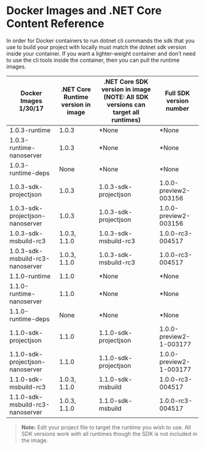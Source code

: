 # Docker Images and .NET Core Content Reference

In order for Docker containers to run dotnet cli commands the sdk that you use to build your project with locally must match the dotnet sdk version inside your container. If you want a lighter-weight container and don’t need to use the cli tools inside the container, then you can pull the runtime images.

|    Docker Images   1/30/17             |    .NET Core   Runtime version in image   |    .NET Core SDK   version in image    (NOTE: All SDK versions can target all   runtimes)    |    Full SDK   version number    |
|----------------------------------------|-------------------------------------------|----------------------------------------------------------------------------------------------|---------------------------------|
|    1.0.3-runtime                       |    1.0.3                                  |    *None                                                                                     |    *None                        |
|    1.0.3-runtime-nanoserver            |    1.0.3                                  |    *None                                                                                     |    *None                        |
|    1.0.3-runtime-deps                  |    None                                   |    *None                                                                                     |    *None                        |
|    1.0.3-sdk-projectjson               |    1.0.3                                  |    1.0.3-sdk-projectjson                                                                     |    1.0.0-preview2-003156        |
|    1.0.3-sdk-projectjson-nanoserver    |    1.0.3                                  |    1.0.3-sdk-projectjson                                                                     |    1.0.0-preview2-003156        |
|    1.0.3-sdk-msbuild-rc3               |    1.0.3, 1.1.0                           |    1.0.3-sdk-msbuild-rc3                                                                     |    1.0.0-rc3-004517             |
|    1.0.3-sdk-msbuild-rc3-nanoserver    |    1.0.3, 1.1.0                           |    1.0.3-sdk-msbuild-rc3                                                                     |    1.0.0-rc3-004517             |
|    1.1.0-runtime                       |    1.1.0                                  |    *None                                                                                     |    *None                        |
|    1.1.0-runtime-nanoserver            |    1.1.0                                  |    *None                                                                                     |    *None                        |
|    1.1.0-runtime-deps                  |    None                                   |    *None                                                                                     |    *None                        |
|    1.1.0-sdk-projectjson               |    1.1.0                                  |    1.1.0-sdk-projectjson                                                                     |    1.0.0-preview2-1-003177      |
|    1.1.0-sdk-projectjson-nanoserver    |    1.1.0                                  |    1.1.0-sdk-projectjson                                                                     |    1.0.0-preview2-1-003177      |
|    1.1.0-sdk-msbuild-rc3               |    1.0.3, 1.1.0                           |    1.1.0-sdk-msbuild                                                                         |    1.0.0-rc3-004517             |
|    1.1.0-sdk-msbuild-rc3-nanoserver    |    1.0.3, 1.1.0                           |    1.1.0-sdk-msbuild                                                                         |    1.0.0-rc3-004517             |

> **Note:** Edit your project file to target the runtime you wish to use. All SDK versions work with all runtimes though the SDK is not included in the image.